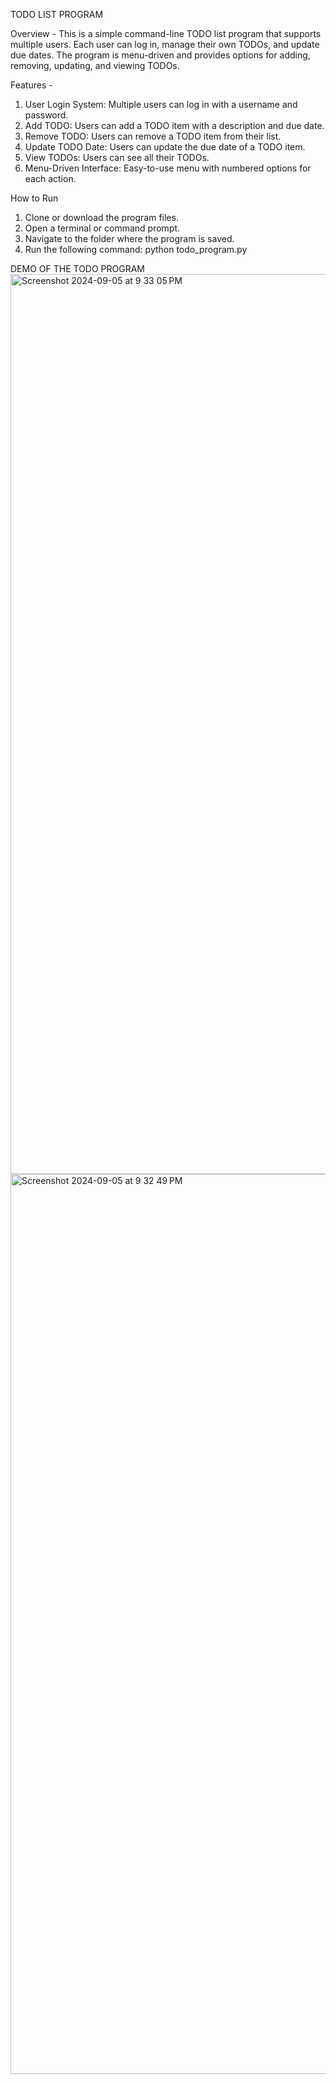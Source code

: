 TODO LIST PROGRAM

Overview - 
This is a simple command-line TODO list program that supports multiple users. Each user can log in, manage their own TODOs, and update due dates. The program is menu-driven and provides options for adding, removing, updating, and viewing TODOs.

Features - 
1. User Login System: Multiple users can log in with a username and password.
2. Add TODO: Users can add a TODO item with a description and due date.
3. Remove TODO: Users can remove a TODO item from their list.
4. Update TODO Date: Users can update the due date of a TODO item.
5. View TODOs: Users can see all their TODOs.
6. Menu-Driven Interface: Easy-to-use menu with numbered options for each action.

How to Run
1. Clone or download the program files.
2. Open a terminal or command prompt.
3. Navigate to the folder where the program is saved.
4. Run the following command:
   python todo_program.py


DEMO OF THE TODO PROGRAM
<img width="1440" alt="Screenshot 2024-09-05 at 9 33 05 PM" src="https://github.com/user-attachments/assets/76cbc52b-ab63-46cd-969a-5b82f807eed4">
<img width="1440" alt="Screenshot 2024-09-05 at 9 32 49 PM" src="https://github.com/user-attachments/assets/173605a1-3a7d-4cc7-a4a1-fd905e8bc7c1">
